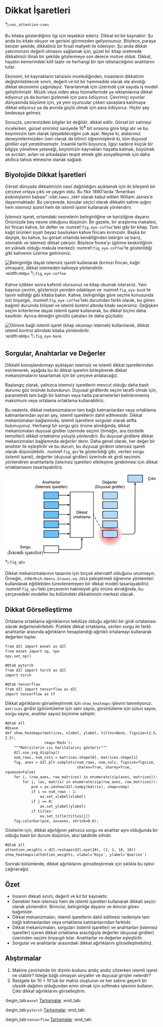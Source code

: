 # Dikkat İşaretleri
:label:`sec_attention-cues`

Bu kitaba gösterdiğiniz ilgi için teşekkür ederiz. Dikkat kıt bir kaynaktır: Şu anda bu kitabı okuyor ve gerisini görmezden geliyorsunuz. Böylece, paraya benzer şekilde, dikkatiniz bir fırsat maliyeti ile ödeniyor. Şu anda dikkat yatırımınızın değerli olmasını sağlamak için, güzel bir kitap üretmede dikkatimizi itinalı bir şekilde göstermeye son derece motive olduk. Dikkat, hayatın kemerindeki kilit taştır ve herhangi bir işin istisnacılığının anahtarını tutar. 

Ekonomi, kıt kaynakların tahsisini incelediğinden, insanların dikkatinin değiştirilebilecek sınırlı, değerli ve kıt bir hammadde olarak ele alındığı dikkat ekonomisi çağındayız. Yararlanmak için üzerinde çok sayıda iş modeli geliştirilmiştir. Müzik veya video akışı hizmetlerinde ya reklamlarına dikkat ediyoruz ya da bunları gizlemek için para ödüyoruz. Çevrimiçi oyunlar dünyasında büyüme için, ya yeni oyuncular çeken savaşlara katılmaya dikkat ediyoruz ya da anında güçlü olmak için para ödüyoruz. Hiçbir şey bedavaya gelmez. 

Sonuçta, çevremizdeki bilgiler kıt değildir, dikkat edilir. Görsel bir sahneyi incelerken, gürsel sinirimiz saniyede $10^8$ bit sırasına göre bilgi alır ve bu beynimizin tam olarak işleyebileceğini çok aşar. Neyse ki, atalarımız deneyimlerimizden (veri olarak da bilinir) öğrenmişlerdi ki, *tüm duyusal girdiler eşit yaratılmamıştır*. İnsanlık tarihi boyunca, ilgiyi sadece küçük bir bilgiye yöneltme yeteneği, beynimizin kaynakları hayatta kalmak, büyümek ve avcıları, avları ve arkadaşları tespit etmek gibi sosyalleşmek için daha akıllıca tahsis etmesine olanak sağladı. 

## Biyolojide Dikkat İşaretleri

Görsel dünyada dikkatimizin nasıl dağıtıldığını açıklamak için iki bileşenli bir çerçeve ortaya çıktı ve yaygın oldu. Bu fikir 1890'larda “Amerikan psikolojisinin babası” :cite:`James.2007` olarak kabul edilen William James'e dayanmaktadır. Bu çerçevede, konular seçici olarak dikkatin sahne ışığını hem *istemsiz işaret* hem de *istemli işaret* kullanarak yönlendirir. 

İstemsiz işaret, ortamdaki nesnelerin belirginliğine ve barizliğine dayanır. Önünüzde beş nesne olduğunu düşünün: Bir gazete, bir araştırma makalesi, bir fincan kahve, bir defter ve :numref:`fig_eye-coffee`'teki gibi bir kitap. Tüm kağıt ürünleri siyah beyaz basılıyken kahve fincanı kırmızıdır. Başka bir deyişle, bu kahve, bu görsel ortamda kendiliğinden belirgin ve bariz, otomatik ve istemsiz dikkat çekiyor. Böylece fovea'yı (görme keskinliğinin en yüksek olduğu makula merkezi) :numref:`fig_eye-coffee`'te gösterildiği gibi kahvenin üzerine getirirsiniz. 

![Belirginliğe dayalı istemsiz işareti kullanarak (kırmızı fincan, kağıt olmayan), dikkat istemeden kahveye yönlendirilir.](../img/eye-coffee.svg)
:width:`400px`
:label:`fig_eye-coffee`

Kahve içtikten sonra kafeinli olursunuz ve kitap okumak istersiniz. Yani başınızı çevirin, gözlerinizi yeniden odaklayın ve :numref:`fig_eye-book`'te tasvir edildiği gibi kitaba bakın. Kahve, belirginliğe göre seçme konusunda sizi önyargılı, :numref:`fig_eye-coffee`'teki durumdan farklı olarak, bu görev bağımlı durumda bilişsel ve istemli kontrol altında kitabı seçersiniz. Değişken seçim kriterlerine dayalı istemli işaret kullanarak, bu dikkat biçimi daha kasıtlıdır. Ayrıca deneğin gönüllü çabaları ile daha güçlüdür. 

![Göreve bağlı istemli işaret (kitap okumayı istemek) kullanılarak, dikkat istemli kontrol altındaki kitaba yönlendirilir.](../img/eye-book.svg)
:width:`400px`
:label:`fig_eye-book`

## Sorgular, Anahtarlar ve Değerler

Dikkatli konuşlandırmayı açıklayan istemsiz ve istemli dikkat işaretlerinden esinlenerek, aşağıda bu iki dikkat işaretini birleştirerek dikkat mekanizmalarını tasarlamak için bir çerçeve anlatacağız. 

Başlangıç olarak, yalnızca istemsiz işaretlerin mevcut olduğu daha basit durumu göz önünde bulundurun. Duyusal girdilerde seçim taraflı olmak için, parametreli tam bağlı bir katman veya hatta parameterleri belirlenmemiş maksimum veya ortalama ortaklama kullanabiliriz.

Bu nedenle, dikkat mekanizmalarını tam bağlı katmanlardan veya ortaklama katmanlarından ayıran şey, istemli işaretlerin dahil edilmesidir. Dikkat mekanizmaları bağlamında, istemli işaretlere *sorgular* olarak atıfta bulunuyoruz. Herhangi bir sorgu göz önüne alındığında, dikkat mekanizmaları duyusal girdiler üzerinde seçimi (örneğin, ara öznitelik temsilleri) *dikkat ortaklama* yoluyla yönlendirir. Bu duyusal girdilere dikkat mekanizmaları bağlamında *değerler* denir. Daha genel olarak, her değer bir *anahtar* ile eşleştirilir ve bu durum, bu duyusal girdinin istemsiz işareti olarak düşünülebilir. :numref:`fig_qkv`'te gösterildiği gibi, verilen sorgu (istemli işaret), değerler (duyusal girdiler) üzerinde ek girdi seçimini yönlendiren anahtarlarla (istemsiz işaretler) etkileşime girebilmesi için dikkat ortaklamasını tasarlayabiliriz. 

![Dikkat mekanizmaları, sorguları (istemli işaretleri) ve anahtarları (istemsiz işaretleri) içeren dikkat ortaklama aracılığıyla değerler (duyusal girdiler) üzerinden seçimi önyargılı kılar..](../img/qkv.svg)
:label:`fig_qkv`

Dikkat mekanizmalarının tasarımı için birçok alternatif olduğunu unutmayın. Örneğin, :cite:`Mnih.Heess.Graves.ea.2014` pekiştirmeli öğrenme yöntemleri kullanılarak eğitilebilen türevlenemeyen bir dikkat modeli tasarlayabiliriz. :numref:`fig_qkv`'teki çerçevenin hakimiyeti göz önüne alındığında, bu çerçevedeki modeller bu bölümdeki dikkatimizin merkezi olacak. 

## Dikkat Görselleştirme

Ortalama ortaklama ağırlıklarının tekdüze olduğu ağırlıklı bir girdi ortalaması olarak değerlendirilebilir. Pratikte dikkat ortaklama, verilen sorgu ile farklı anahtarlar arasında ağırlıkların hesaplandığı ağırlıklı ortalamayı kullanarak değerleri toplar.

```{.python .input}
from d2l import mxnet as d2l
from mxnet import np, npx
npx.set_np()
```

```{.python .input}
#@tab pytorch
from d2l import torch as d2l
import torch
```

```{.python .input}
#@tab tensorflow
from d2l import tensorflow as d2l
import tensorflow as tf
```

Dikkat ağırlıklarını görselleştirmek için `show_heatmaps` işlevini tanımlıyoruz. `matrices` girdisi (görüntüleme için satır sayısı, görüntüleme için sütun sayısı, sorgu sayısı, anahtar sayısı) biçimine sahiptir.

```{.python .input}
#@tab all
#@save
def show_heatmaps(matrices, xlabel, ylabel, titles=None, figsize=(2.5, 2.5),
                  cmap='Reds'):
    """Matrislerin ısı haritalarını gösterir"""
    d2l.use_svg_display()
    num_rows, num_cols = matrices.shape[0], matrices.shape[1]
    fig, axes = d2l.plt.subplots(num_rows, num_cols, figsize=figsize,
                                 sharex=True, sharey=True, squeeze=False)
    for i, (row_axes, row_matrices) in enumerate(zip(axes, matrices)):
        for j, (ax, matrix) in enumerate(zip(row_axes, row_matrices)):
            pcm = ax.imshow(d2l.numpy(matrix), cmap=cmap)
            if i == num_rows - 1:
                ax.set_xlabel(xlabel)
            if j == 0:
                ax.set_ylabel(ylabel)
            if titles:
                ax.set_title(titles[j])
    fig.colorbar(pcm, ax=axes, shrink=0.6);
```

Gösterim için, dikkat ağırlığının yalnızca sorgu ve anahtar aynı olduğunda bir olduğu basit bir durum düşünün; aksi takdirde sıfırdır.

```{.python .input}
#@tab all
attention_weights = d2l.reshape(d2l.eye(10), (1, 1, 10, 10))
show_heatmaps(attention_weights, xlabel='Keys', ylabel='Queries')
```

Sonraki bölümlerde, dikkat ağırlıklarını görselleştirmek için sıklıkla bu işlevi çağıracağız. 

## Özet

* İnsanın dikkati sınırlı, değerli ve kıt bir kaynaktır.
* Denekler hem istemsiz hem de istemli işaretleri kullanarak dikkati seçici olarak yönlendirir. Birincisi, belirginliğe dayanır ve ikincisi görev bağımlıdır.
* Dikkat mekanizmaları, istemli işaretlerin dahil edilmesi nedeniyle tam bağlı katmanlardan veya ortaklama katmanlarından farklıdır.
* Dikkat mekanizmaları, sorguları (istemli işaretler) ve anahtarları (istemsiz işaretler) içeren dikkat ortaklama aracılığıyla değerler (duyusal girdiler) üzerinden seçimi önyargılı kılar. Anahtarlar ve değerler eşleştirilir.
* Sorgular ve anahtarlar arasındaki dikkat ağırlıklarını görselleştirebiliriz.

## Alıştırmalar

1. Makine çevirisinde bir dizinin kodunu andıç andıç çözerken istemli işaret ne olabilir? İsteğe bağlı olmayan sinyaller ve duyusal girişler nelerdir?
1. Rastgele bir $10 \times 10$'luk bir matris oluşturun ve her satırın geçerli bir olasılık dağılımı olduğundan emin olmak için softmaks işlemini kullanın. Çıktı dikkat ağırlıklarını görselleştirin.

:begin_tab:`mxnet`
[Tartışmalar](https://discuss.d2l.ai/t/1596)
:end_tab:

:begin_tab:`pytorch`
[Tartışmalar](https://discuss.d2l.ai/t/1592)
:end_tab:

:begin_tab:`tensorflow`
[Tartışmalar](https://discuss.d2l.ai/t/1710)
:end_tab:
